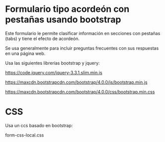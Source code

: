 # Formulario tipo acordeón con pestañas usando bootstrap

Este formulario le permite clasificar información en secciones con pestañas (tabs) y tiene el efecto de acordeón.

Se usa generalmente para incluir preguntas frecuentes con sus respuestas en una página web.

Usa las siguientes librerías bootstrap y jquery:

https://code.jquery.com/jquery-3.3.1.slim.min.js

https://maxcdn.bootstrapcdn.com/bootstrap/4.0.0/js/bootstrap.min.js

https://maxcdn.bootstrapcdn.com/bootstrap/4.0.0/css/bootstrap.min.css

# CSS

Usa un ccs basado en bootstrap:

form-css-local.css